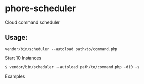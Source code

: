 # phore-scheduler
Cloud command scheduler


## Usage:

```
vendor/bin/scheduler --autoload path/to/command.php 
```

Start 10 Instances

```console
$ vendor/bin/scheduler --autoload path/to/command.php -d10 -s
```

Examples